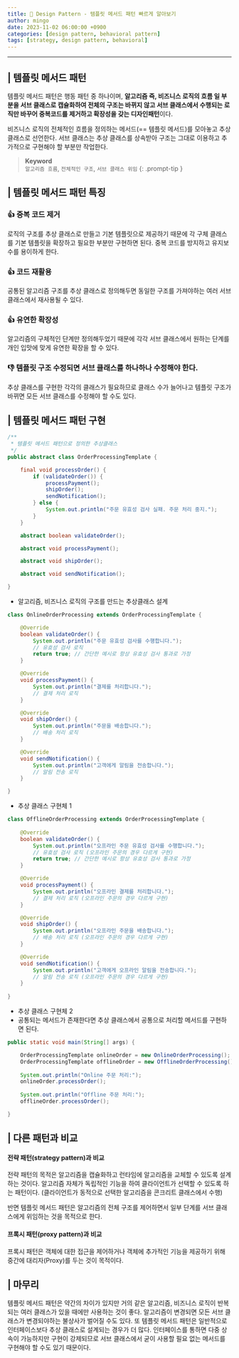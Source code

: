 ```yaml
---
title: 🎨 Design Pattern - 템플릿 메서드 패턴 빠르게 알아보기
author: mingo
date: 2023-11-02 06:00:00 +0900
categories: [design pattern, behavioral pattern]
tags: [strategy, design pattern, behavioral]
---
```


----

## | 템플릿 메서드 패턴
템플릿 메서드 패턴은 행동 패턴 중 하나이며, 
**알고리즘 즉, 비즈니스 로직의 흐름 일 부분을 서브 클래스로 캡슐화하여 전체의 구조는 바뀌지 않고 서브 클래스에서 수행되는 로직만 바꾸어 중복코드를 제거하고 확장성을 갖는 디자인패턴**이다.

비즈니스 로직의 전체적인 흐름을 정의하는 메서드(== 템플릿 메서드)를 모아놓고 추상 클래스로 선언한다.
서브 클래스는 추상 클래스를 상속받아 구조는 그대로 이용하고 추가적으로 구현해야 할 부분만 작업한다.

> **Keyword** </br>
> `알고리즘 흐름`, `전체적인 구조`, `서브 클래스 위임`
{: .prompt-tip }
  

## | 템플릿 메서드 패턴 특징

### 👍 중복 코드 제거
로직의 구조를 추상 클래스로 만들고 기본 템플릿으로 제공하기 때문에 각 구체 클래스를 기본 템플릿을 확장하고 필요한 부분만 구현하면 된다.
중복 코드를 방지하고 유지보수를 용이하게 한다.

### 👍 코드 재활용
공통된 알고리즘 구조를 추상 클래스로 정의해두면 동일한 구조를 가져야하는 여러 서브 클래스에서 재사용될 수 있다.

### 👍 유연한 확장성
알고리즘의 구체적인 단계만 정의해두었기 때문에 각각 서브 클래스에서 원하는 단계를 개인 입맛에 맞게 유연한 확장을 할 수 있다. 

### 👎 템플릿 구조 수정되면 서브 클래스를 하나하나 수정해야 한다.
추상 클래스를 구현한 각각의 클래스가 필요하므로 클래스 수가 늘어나고 템플릿 구조가 바뀌면 모든 서브 클래스를 수정해야 할 수도 있다. 

## | 템플릿 메서드 패턴 구현
```java
/**
 * 템플릿 메서드 패턴으로 정의한 추상클래스
 */
public abstract class OrderProcessingTemplate {

    final void processOrder() {
        if (validateOrder()) {
            processPayment();
            shipOrder();
            sendNotification();
        } else {
            System.out.println("주문 유효성 검사 실패. 주문 처리 중지.");
        }
    }

    abstract boolean validateOrder();

    abstract void processPayment();

    abstract void shipOrder();

    abstract void sendNotification();

}
```
 - 알고리즘, 비즈니스 로직의 구조를 만드는 추상클래스 설계

```java
class OnlineOrderProcessing extends OrderProcessingTemplate {

    @Override
    boolean validateOrder() {
        System.out.println("주문 유효성 검사를 수행합니다.");
        // 유효성 검사 로직
        return true; // 간단한 예시로 항상 유효성 검사 통과로 가정
    }

    @Override
    void processPayment() {
        System.out.println("결제를 처리합니다.");
        // 결제 처리 로직
    }

    @Override
    void shipOrder() {
        System.out.println("주문을 배송합니다.");
        // 배송 처리 로직
    }

    @Override
    void sendNotification() {
        System.out.println("고객에게 알림을 전송합니다.");
        // 알림 전송 로직
    }

}
```
 - 추상 클래스 구현체 1

```java
class OfflineOrderProcessing extends OrderProcessingTemplate {
    
    @Override
    boolean validateOrder() {
        System.out.println("오프라인 주문 유효성 검사를 수행합니다.");
        // 유효성 검사 로직 (오프라인 주문의 경우 다르게 구현)
        return true; // 간단한 예시로 항상 유효성 검사 통과로 가정
    }

    @Override
    void processPayment() {
        System.out.println("오프라인 결제를 처리합니다.");
        // 결제 처리 로직 (오프라인 주문의 경우 다르게 구현)
    }

    @Override
    void shipOrder() {
        System.out.println("오프라인 주문을 배송합니다.");
        // 배송 처리 로직 (오프라인 주문의 경우 다르게 구현)
    }

    @Override
    void sendNotification() {
        System.out.println("고객에게 오프라인 알림을 전송합니다.");
        // 알림 전송 로직 (오프라인 주문의 경우 다르게 구현)
    }
    
}
```
 - 추상 클래스 구현체 2
 - 공통되는 메서드가 존재한다면 추상 클래스에서 공통으로 처리할 메서드를 구현하면 된다.

```java
public static void main(String[] args) {

    OrderProcessingTemplate onlineOrder = new OnlineOrderProcessing();
    OrderProcessingTemplate offlineOrder = new OfflineOrderProcessing();
    
    System.out.println("Online 주문 처리:");
    onlineOrder.processOrder();
    
    System.out.println("Offline 주문 처리:");
    offlineOrder.processOrder();

}
```

## | 다른 패턴과 비교

#### 전략 패턴(strategy pattern)과 비교
전략 패턴의 목적은 알고리즘을 캡슐화하고 런타임에 알고리즘을 교체할 수 있도록 설계하는 것이다. 알고리즘 자체가 독립적인 기능을 하여 클라이언트가 선택할 수 있도록 하는 패턴이다.
(클라이언트가 동적으로 선택한 알고리즘을 콘크리트 클래스에서 수행)

반면 템플릿 메서드 패턴은 알고리즘의 전체 구조를 제어하면서 일부 단계를 서브 클래스에게 위임하는 것을 목적으로 한다.

#### 프록시 패턴(proxy pattern)과 비교
프록시 패턴은 객체에 대한 접근을 제어하거나 객체에 추가적인 기능을 제공하기 위해 중간에 대리자(Proxy)를 두는 것이 목적이다.

## | 마무리
템플릿 메서드 패턴은 약간의 차이가 있지만 거의 같은 알고리즘, 비즈니스 로직이 반복되는 여러 클래스가 있을 때에만 사용하는 것이 좋다. 
알고리즘이 변경되면 모든 서브 클래스가 변경되야하는 불상사가 벌어질 수도 있다.
또 템플릿 메서드 패턴은 일반적으로 인터페이스보다 추상 클래스로 설계되는 경우가 더 많다. 
인터페이스를 통하면 다중 상속이 가능하지만 구현이 강제되므로 서브 클래스에서 굳이 사용할 필요 없는 메서드를 구현해야 할 수도 있기 때문이다.
